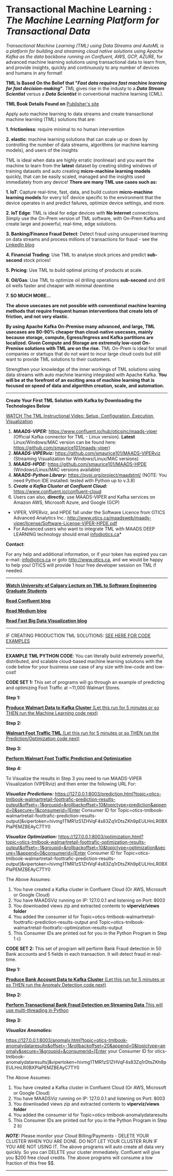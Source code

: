 # Transactional Machine Learning : *The Machine Learning Platform for Transactional Data*
*Transactional Machine Learning (TML) using Data Streams and AutoML is a platform for building and streaming cloud native solutions using Apache Kafka as the data backbone running on Confluent, AWS, GCP, AZURE,* for advanced machine learning solutions using transactional data to learn from, and provide insights, quickly and continuously to any number of devices and humans in any format!

**TML Is Based On the Belief that "_Fast data requires fast machine learning for fast decision-making_"**. TML gives rise in the industy to a **_Data Stream Scientist_** versus a **_Data Scientist_** in conventional machine learning (CML). 

**TML Book Details Found on** [Publisher's site](https://www.apress.com/us/book/9781484270226)

Apply auto machine learning to data streams and create transactional machine learning (TML) solutions that are:
 
 **1. frictionless**: require minimal to no human intervention 
 
 **2. elastic**: machine learning solutions that can scale up or down by controlling the number of data streams, algorithms (or machine learning models), and users of the insights

TML is ideal when data are highly erratic (nonlinear) and you want the machine to learn from the **latest** dataset by creating sliding windows of training datasets and auto creating **micro-machine learning models** quickly, that can be easily scaled, managed and the insights used immediately from any device!  **There are many TML use cases such as:**

**1. IoT**: Capture real-time, fast, data, and build custom **micro-machine learning models** for every IoT device specific to the environment that the device operates in and predict failures, optimize device settings, and more.

**2. IoT Edge**: TML is ideal for edge devices with **No Internet** connections.  Simply use the On-Prem version of TML software, with On-Prem Kafka and create large and powerful, real-time, edge solutions.
 
**3. Banking/Finance Fraud Detect**: Detect fraud using unsupervised learning on data streams and process millions of transactions for fraud - see the [LinkedIn blog](https://www.linkedin.com/pulse/bank-fraud-detection-data-streams-kafka-google-cloud-maurice-ph-d-/?trackingId=HEyDMUFIS0C4smYhwuUBfg%3D%3D)

**4. Financial Trading**: Use TML to analyse stock prices and predict **sub-second** stock prices!

**5. Pricing**: Use TML to build optimal pricing of products at scale.

**6. Oil/Gas**: Use TML to optimize oil drilling operations **sub-second** and drill oil wells faster and cheaper with minimal downtime

**7. SO MUCH MORE...** 

**The above usecases are not possible with conventional machine learning methods that require frequent human interventions that create lots of friction, and not very elastic.**

**By using Apache Kafka On-Premise many advanced, and large, TML usecases are 80-90% cheaper than cloud-native usecases, mainly because storage, compute, Egress/Ingress and Kafka partitions are localized.  Given Compute and Storage are extremely low-cost On-Premise solutions with TML are on the rise.**  TML On-Prem is ideal for small companies or startups that do not want to incur large cloud costs but still want to provide TML solutions to their customers.

Strengthen your knowledge of the inner workings of TML solutions using data streams with auto machine learning integrated with Apache Kafka.  **You will be at the forefront of an exciting area of machine learning that is focused on speed of data and algorithm creation, scale, and automation.**

---

**Create Your First TML Solution with Kafka by Downloading the Technologies Below**

[WATCH The TML Instructional Video: Setup, Configuration, Execution, Visualization](https://youtu.be/b1fuIeC7d-8)

1) **_MAADS-VIPER:_** https://www.confluent.io/hub/oticsinc/maads-viper (Official Kafka connector for TML - Linux version).  **Latest** Linux/Windows/MAC version can be found here: https://github.com/smaurice101/maads-viper)
2) **_MAADS-VIPERviz:_** https://github.com/smaurice101/MAADS-VIPERviz (Streaming Visualization for Windows/Linux/MAC versions)
3) **_MAADS-HPDE:_** https://github.com/smaurice101/MAADS-HPDE (Windows/Linux/MAC versions available)
4) **_MAADS-Python Library:_** https://pypi.org/project/maadstml/ (NOTE: You need Python IDE installed: tested with Python up to v.3.8)
5) **_Create a Kafka Cluster at Confluent Cloud:_** https://www.confluent.io/confluent-cloud
6) Users can also, **directly**, use MAADS-VIPER and Kafka services on Amazon AWS, Microsoft Azure, and Google (GCP)

* VIPER, VIPERviz, and HPDE fall under the Software Licence from OTICS Advanced Analytics Inc.: http://www.otics.ca/maadsweb/maads-viper/license/Software-License-VIPER-HPDE.pdf
* For Advanced users who want to integrate TML with MAADS DEEP LEARNING technology should email info@otics.ca*

**Contact**: 

For any help and additional information, or if your token has expired you can e-mail: info@otics.ca or goto http://www.otics.ca, and we would be happy to help you! OTICS will provide 1 hour free developer session on TML if needed.

***
[**Watch University of Calgary Lecture on TML to Software Engineering Graduate Students**](https://lnkd.in/gxMw6Da)

[**Read Confluent blog**](https://www.confluent.io/blog/transactional-machine-learning-with-maads-viper-and-apache-kafka/)

[**Read Medium blog**](https://sebastian-maurice.medium.com/transactional-machine-learning-with-data-streams-for-real-time-predictions-and-optimization-using-eb12c4df597c)

[**Read Fast Big Data Visualization blog**](https://www.linkedin.com/pulse/fast-visualization-big-data-streams-using-sliding-maurice-ph-d-/?trackingId=OFDLTUUUSGqsgYTC0srzdw%3D%3D)

***
IF CREATING PRODUCTION TML SOLUTIONS: [SEE HERE FOR CODE EXAMPLES](https://github.com/smaurice101/TML_Production_Code_Examples)
***
**EXAMPLE TML PYTHON CODE**: You can literally build extremely powerful, distributed, and scalable cloud-based machine learning solutions with the code below for your business use case of any size with low-code and low-cost!

**CODE SET 1:** This set of programs will go through an example of predicting and optimizing Foot Traffic at ~11,000 Walmart Stores. 

**Step 1:**

[**Produce Walmart Data to Kafka Cluster** (Let this run for 5 minutes or so THEN run the Machine Learning code next)](https://github.com/smaurice101/produce_data_to_kafka)

**Step 2:**

[**Walmart Foot Traffic TML** (Let this run for 5 minutes or so THEN run the Prediction/Optimization  code next)](https://github.com/smaurice101/Walmart-Foot-Traffic-Transactional-Machine-Learning)

**Step 3:**

[**Perform Walmart Foot Traffic Prediction and Optimization**](https://github.com/smaurice101/Walmart-Predict-and-Optimize-Foot-Traffic) 

**Step 4:**

To Visualize the results in Step 3 you need to run MAADS-VIPER Visualization (VIPERviz) and then enter the following URL For:

**_Visualize Predictions:_**
https://127.0.0.1:8003/prediction.html?topic=otics-tmlbook-walmartretail-foottrafic-prediction-results-output&offset=-1&groupid=&rollbackoffset=10&topictype=prediction&append=0&secure=1&consumerid=[Enter Consumer ID for Topic=otics-tmlbook-walmartretail-foottrafic-prediction-results-output]&vipertoken=hivmg1TMR1zS1ZHVqF4s83Zq1rDtsZKh9pEULHnLR0BXPlaPEMZBEAyC7TY0

**_Visualize Optimization:_**
https://127.0.0.1:8003/optimization.html?topic=otics-tmlbook-walmartretail-foottrafic-optimization-results-output&offset=-1&groupid=&rollbackoffset=10&topictype=optimization&secure=1&append=0&consumerid=[Enter Consumer ID for Topic=otics-tmlbook-walmartretail-foottrafic-prediction-results-output]&vipertoken=hivmg1TMR1zS1ZHVqF4s83Zq1rDtsZKh9pEULHnLR0BXPlaPEMZBEAyC7TY0


The Above Assumes:
1) You have created a Kafka cluster in Confluent Cloud (Or AWS, Microsoft or Google Cloud)
2) You have MAADSViz running on IP: 127.0.0.1 and listening on Port: 8003
3) You downloaded views zip and extracted contents to **viperviz/views folder**
4) You added the consumer id for Topic=otics-tmlbook-walmartretail-foottrafic-prediction-results-output and Topic=otics-tmlbook-walmartretail-foottrafic-optimization-results-output
5) This Consumer IDs are printed out for you in the Python Program in Step 1 c)

**CODE SET 2:** This set of program will perform Bank Fraud detection in 50 Bank accounts and 5 fields in each transaction.  It will detect fraud in real-time. 

**Step 1:**

[**Produce Bank Account Data to Kafka Cluster** (Let this run for 5 minutes or so THEN run the Anomaly Detection code next)](https://github.com/smaurice101/Produce-Bank-Fraud-Data-to-Kafka)

**Step 2:**

[**Perform Transactional Bank Fraud Detection on Streaming Data** This will use multi-threading in Python](https://github.com/smaurice101/Predict-Bank-Fraud)

**Step 3:**

**_Visualize Anomalies:_**

https://127.0.0.1:8003/anomaly.html?topic=otics-tmlbook-anomalydataresults&offset=-1&rollbackoffset=20&append=0&topictype=anomaly&secure=1&groupid=&consumerid=[Enter your Consumer ID for otics-tmlbook-anomalydataresults]&vipertoken=hivmg1TMR1zS1ZHVqF4s83Zq1rDtsZKh9pEULHnLR0BXPlaPEMZBEAyC7TY0

The Above Assumes:
1) You have created a Kafka cluster in Confluent Cloud (Or AWS, Microsoft or Google Cloud)
2) You have MAADSViz running on IP: 127.0.0.1 and listening on Port: 8003
3) You downloaded views zip and extracted contents to **viperviz/views folder**
4) You added the consumer id for Topic=otics-tmlbook-anomalydataresults
5) This Consumer IDs are printed out for you in the Python Program in Step 2 b)

**_NOTE:_** Please monitor your Cloud Billing/Payments - DELETE YOUR CLUSTER WHEN YOU ARE DONE.  DO NOT LET YOUR CLUSTER RUN IF YOU ARE NOT USING IT.  The above programs will auto create all data very quickly. So you can DELETE your cluster immediately.  Confluent will give you $200 free cloud credits.  The above programs will consume a low fraction of this free $$.
***

